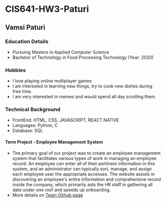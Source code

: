 # CIS641-HW3-Paturi
## Vamsi Paturi

### Education Details
* Pursuing Masters in Applied Computer Science
* Bachelor of Technology in Food Processing Technology (Year: 2020)

### Hobbies
* I love playing online multiplayer games
* I am interested in learning new things, try to cook new dishes during free time.
* I am very interested in memes and would spend all day scrolling them.

### Technical Background
  - FrontEnd: HTML, CSS, JAVASCRIPT, REACT NATIVE
  - Languages: Python, C
  - Database: SQL


#### Term Project - Employee Management System
- The primary goal of our project was to create an employee management system that facilitates various types of work in managing an employee record. An employee can enter all of their pertinent information in this system, and an administrator can typically sort, manage, and assign each employee user the appropriate accesses. The website assists in discovering an employee's entire information and comprehensive record inside the company, which primarily aids the HR staff in gathering all data under one roof and speeds up onboarding.
- More details on [Team Github page](https://thotave.github.io/GVSU-CIS641-Vikings/)